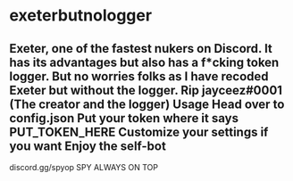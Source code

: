 # exeterbutnologger
Exeter, one of the fastest nukers on Discord. It has its advantages but also has a f*cking token logger. But no worries folks as I have recoded Exeter but without the logger. Rip jayceez#0001 (The creator and the logger)
Usage
Head over to config.json
Put your token where it says PUT_TOKEN_HERE
Customize your settings if you want
Enjoy the self-bot
------------------------------------------------------------------------------------------------------------------
discord.gg/spyop
SPY ALWAYS ON TOP

